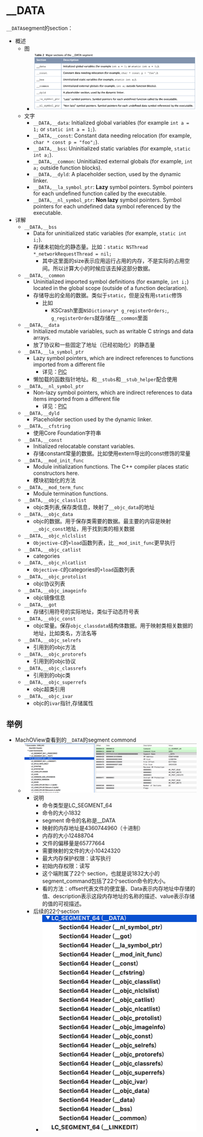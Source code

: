 # __DATA

`__DATA`segment的section：

* 概述
  * 图
    * ![macho_segment_data_section](../../../assets/img/macho_segment_data_section.png)
  * 文字
    * `__DATA,__data`: Initialized global variables (for example `int a = 1;` or `static int a = 1;`).
    * `__DATA,__const`: Constant data needing relocation (for example, `char * const p = "foo";`).
    * `__DATA,__bss`: Uninitialized static variables (for example, `static int a;`).
    * `__DATA,__common`: Uninitialized external globals (for example, `int a;` outside function blocks).
    * `__DATA,__dyld`: A placeholder section, used by the dynamic linker.
    * `__DATA,__la_symbol_ptr`: **Lazy** symbol pointers. Symbol pointers for each undefined function called by the executable.
    * `__DATA,__nl_symbol_ptr`: **Non lazy** symbol pointers. Symbol pointers for each undefined data symbol referenced by the executable.
* 详解
  * `__DATA,__bss`
    * Data for uninitialized static variables (for example, `static int i;`).
    * 存储未初始化的静态量。比如：`static NSThread *_networkRequestThread = nil;`
      * 其中这里面的size表示应用运行占用的内存，不是实际的占用空间。所以计算大小的时候应该去掉这部分数据。
  * `__DATA,__common`
    * Uninitialized imported symbol definitions (for example, `int i;`) located in the global scope (outside of a function declaration).
    * 存储导出的全局的数据。类似于`static`，但是没有用`static`修饰
      * 比如
        * KSCrash里面`NSDictionary* g_registerOrders;`, `g_registerOrders`就存储在`__common`里面
  * `__DATA,__data`
    * Initialized mutable variables, such as writable C strings and data arrays.
    * 放了协议和一些固定了地址（已经初始化）的静态量
  * `__DATA,__la_symbol_ptr`
    * Lazy symbol pointers, which are indirect references to functions imported from a different file
      * 详见：[PIC](../../../macho_overview/background/pic.md)
    * 懒加载的函数指针地址。和`__stubs`和`__stub_helper`配合使用
  * `__DATA,__nl_symbol_ptr`
    * Non-lazy symbol pointers, which are indirect references to data items imported from a different file
      * 详见：[PIC](../../../macho_overview/background/pic.md)
  * `__DATA,__dyld`
    * Placeholder section used by the dynamic linker.
  * `__DATA,__cfstring`
    * 使用Core Foundation字符串
  * `__DATA,__const`
    * Initialized relocatable constant variables.
    * 存储constant常量的数据。比如使用extern导出的const修饰的常量
  * `__DATA,__mod_init_func`
    * Module initialization functions. The C++ compiler places static constructors here.
    * 模块初始化的方法
  * `__DATA,__mod_term_func`
    * Module termination functions.
  * `__DATA,__objc_classlist`
    * objc类列表,保存类信息，映射了`__objc_data`的地址
  * `__DATA,__objc_data`
    * objc的数据。用于保存类需要的数据。最主要的内容是映射`__objc_const`地址，用于找到类的相关数据
  * `__DATA,__objc_nlclslist`
    * `Objective-C`的`+load`函数列表，比`__mod_init_func`更早执行
  * `__DATA,__objc_catlist`
    * categories
  * `__DATA,__objc_nlcatlist`
    * `Objective-C`的categories的`+load`函数列表
  * `__DATA,__objc_protolist`
    * objc协议列表
  * `__DATA,__objc_imageinfo`
    * objc镜像信息
  * `__DATA,__got`
    * 存储引用符号的实际地址，类似于动态符号表
  * `__DATA,__objc_const`
    * objc常量。保存`objc_classdata`结构体数据。用于映射类相关数据的地址，比如类名，方法名等
  * `__DATA,__objc_selrefs`
    * 引用到的objc方法
  * `__DATA,__objc_protorefs`
    * 引用到的objc协议
  * `__DATA,__objc_classrefs`
    * 引用到的objc类
  * `__DATA,__objc_superrefs`
    * objc超类引用
  * `__DATA,__objc_ivar`
    * objc的`ivar`指针,存储属性

## 举例

* MachOView查看到的`__DATA`的segment commond
  * ![machoview_data_segment_example](../../../assets/img/machoview_data_segment_example.png)
    * 说明
      * 命令类型是LC_SEGMENT_64
      * 命令的大小1832
      * segment 命令的名称是__DATA
      * 映射的内存地址是4360744960（十进制）
      * 内存的大小12488704
      * 文件的偏移量是65777664
      * 需要映射的文件的大小10424320
      * 最大内存保护权限：读写执行
      * 初始内存权限：读写
      * 这个端附属了22个 section，也就是说1832大小的segment_command包括了22个section命令的大小。
      * 看的方法：offset代表文件的便宜量、Data表示内存地址中存储的值、description表示这段内存地址的名称的描述、value表示存储的值的可视描述。
    * 后续的22个section
      * ![machoview_data_segment_more](../../../assets/img/machoview_data_segment_more.png)

